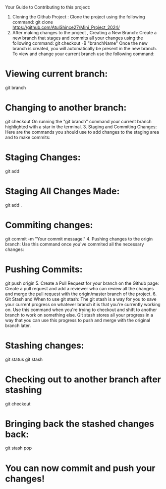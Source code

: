 Your Guide to Contributing to this project:
1. Cloning the Github Project :
Clone the project using the following command:
git clone https://github.com/AtulShince27/Mini_Project_2024/
2. After making changes to the project , Creating a New Branch:
Create a new branch that stages and commits all your changes using the following command:
git checkout -B "branchName"
Once the new branch is created, you will automatically be present in the new branch. To view and change your current branch use the following command:
# Viewing current branch:
git branch
# Changing to another branch:
git checkout <branchName>
On running the "git branch" command your current branch highlighted with a star in the terminal.
3. Staging and Commiting Changes:
Here are the commands you should use to add changes to the staging area and to make commits:
# Staging Changes:
git add <fileName>
# Staging All Changes Made:
git add .
# Commiting changes:
git commit -m "Your commit message."
4. Pushing changes to the origin branch:
Use this command once you've commited all the necessary changes:
# Pushing Commits:
git push origin <branchName>
5. Create a Pull Request for your branch on the Github page:
Create a pull request and add a reviewer who can review all the changes and merge the pull request with the origin/master branch of the project.
6. Git Stash and When to use git stash:
The git stash is a way for you to save your current progress on whatever branch it is that you're currently working on. Use this command when you're trying to checkout and shift to another branch to work on something else. Git stash stores all your progress in a way that you can use this progress to push and merge with the original branch later.
# Stashing changes:
git status
git stash
# Checking out to another branch after stashing
git checkout <branchName>
# Bringing back the stashed changes back:
git stash pop
# You can now commit and push your changes!
